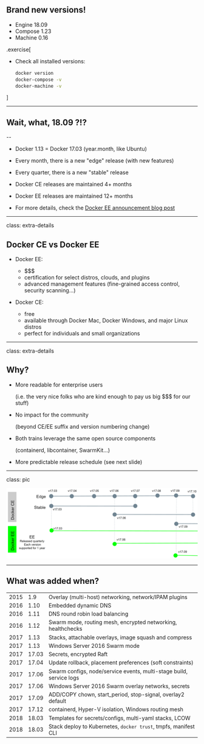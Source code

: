 ## Brand new versions!

- Engine 18.09
- Compose 1.23
- Machine 0.16

.exercise[

- Check all installed versions:
  ```bash
  docker version
  docker-compose -v
  docker-machine -v
  ```

]

---

## Wait, what, 18.09 ?!?

--

- Docker 1.13 = Docker 17.03 (year.month, like Ubuntu)

- Every month, there is a new "edge" release (with new features)

- Every quarter, there is a new "stable" release

- Docker CE releases are maintained 4+ months

- Docker EE releases are maintained 12+ months

- For more details, check the [Docker EE announcement blog post](https://blog.docker.com/2017/03/docker-enterprise-edition/)

---

class: extra-details

## Docker CE vs Docker EE

- Docker EE:

  - $$$
  - certification for select distros, clouds, and plugins
  - advanced management features (fine-grained access control, security scanning...)

- Docker CE:

  - free
  - available through Docker Mac, Docker Windows, and major Linux distros
  - perfect for individuals and small organizations

---

class: extra-details

## Why?

- More readable for enterprise users

  (i.e. the very nice folks who are kind enough to pay us big $$$ for our stuff)

- No impact for the community

  (beyond CE/EE suffix and version numbering change)

- Both trains leverage the same open source components

  (containerd, libcontainer, SwarmKit...)

- More predictable release schedule (see next slide)

---

class: pic

![Docker CE/EE release cycle](images/docker-ce-ee-lifecycle.png)

---

## What was added when?

||||
| ---- | ----- | --- |
| 2015 |  1.9  | Overlay (multi-host) networking, network/IPAM plugins
| 2016 |  1.10 | Embedded dynamic DNS
| 2016 |  1.11 | DNS round robin load balancing
| 2016 |  1.12 | Swarm mode, routing mesh, encrypted networking, healthchecks
| 2017 |  1.13 | Stacks, attachable overlays, image squash and compress
| 2017 |  1.13 | Windows Server 2016 Swarm mode
| 2017 | 17.03 | Secrets, encrypted Raft
| 2017 | 17.04 | Update rollback, placement preferences (soft constraints)
| 2017 | 17.06 | Swarm configs, node/service events, multi-stage build, service logs
| 2017 | 17.06 | Windows Server 2016 Swarm overlay networks, secrets
| 2017 | 17.09 | ADD/COPY chown, start\_period, stop-signal, overlay2 default
| 2017 | 17.12 | containerd, Hyper-V isolation, Windows routing mesh
| 2018 | 18.03 | Templates for secrets/configs, multi-yaml stacks, LCOW
| 2018 | 18.03 | Stack deploy to Kubernetes, `docker trust`, tmpfs, manifest CLI
